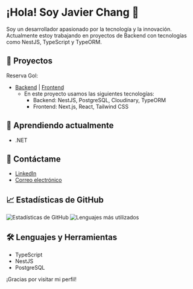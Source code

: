 # ¡Hola! Soy Javier Chang 👋

Soy un desarrollador apasionado por la tecnología y la innovación. Actualmente estoy trabajando en proyectos de Backend con tecnologías como NestJS, TypeScript y TypeORM.

## 🚀 Proyectos
Reserva Gol:
- [Backend](https://github.com/feka3/PF---Back) | [Frontend](https://github.com/Tomasdmiguel/Proyecto-Final-Front) 
  - En este proyecto usamos las siguientes tecnologías:
    - Backend: NestJS, PostgreSQL, Cloudinary, TypeORM
    - Frontend: Next.js, React, Tailwind CSS

## 🌱 Aprendiendo actualmente

- .NET

## 💬 Contáctame

- [LinkedIn](https://www.linkedin.com/in/javier-chang-09b187227/)
- [Correo electrónico](mailto:javi.c97@hotmail.com)

## 📈 Estadísticas de GitHub

![Estadísticas de GitHub](https://github-readme-stats.vercel.app/api?username=javi5456&show_icons=true&theme=radical)
![Lenguajes más utilizados](https://github-readme-stats.vercel.app/api/top-langs/?username=javi5456&layout=compact&theme=radical)

## 🛠️ Lenguajes y Herramientas

- TypeScript
- NestJS
- PostgreSQL

¡Gracias por visitar mi perfil!

